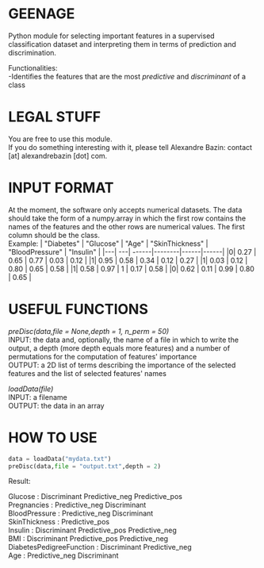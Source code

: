 # GEENAGE
Python module for selecting important features in a supervised classification dataset and interpreting them in terms of prediction and discrimination.

Functionalities:<br/>
-Identifies the features that are the most *predictive* and *discriminant* of a class

# LEGAL STUFF

You are free to use this module.<br/>
If you do something interesting with it, please tell Alexandre Bazin: contact [at] alexandrebazin [dot] com.

# INPUT FORMAT

At the moment, the software only accepts numerical datasets. The data should take the form of a numpy.array in which the first row contains the names of the features and the other rows are numerical values. The first column should be the class.<br/>
Example:
| "Diabetes" |	"Glucose" |	"Age" |	"SkinThickness" |	 "BloodPressure" | "Insulin" |
|---| ---| ------|--------|------|------| 
|0|	0.27  |	0.65 | 0.77 | 0.03 | 0.12	|
|1| 0.95	|	0.58 | 0.34 |	0.12 | 0.27	|
|1| 0.03	|	0.12 | 0.80	|	0.65 | 0.58 |
|1| 0.58	| 0.97 | 1 | 0.17	| 0.58 |
|0| 0.62	| 0.11 | 0.99 | 0.80 | 0.65 |

# USEFUL FUNCTIONS

*preDisc(data,file = None,depth = 1, n_perm = 50)*<br/>
INPUT: the data and, optionally, the name of a file in which to write the output, a depth (more depth equals more features) and a number of permutations for the computation of features' importance<br/>
OUTPUT: a 2D list of terms describing the importance of the selected features and the list of selected features' names

*loadData(file)*<br/>
INPUT: a filename<br/>
OUTPUT: the data in an array



# HOW TO USE

```python
data = loadData("mydata.txt")
preDisc(data,file = "output.txt",depth = 2)
```

Result:

Glucose : Discriminant Predictive_neg Predictive_pos<br/>
Pregnancies : Predictive_neg Discriminant<br/>
BloodPressure : Predictive_neg Discriminant<br/>
SkinThickness : Predictive_pos<br/>
Insulin : Discriminant Predictive_pos Predictive_neg<br/>
BMI : Discriminant Predictive_pos Predictive_neg<br/>
DiabetesPedigreeFunction : Discriminant Predictive_neg<br/>
Age : Predictive_neg Discriminant
